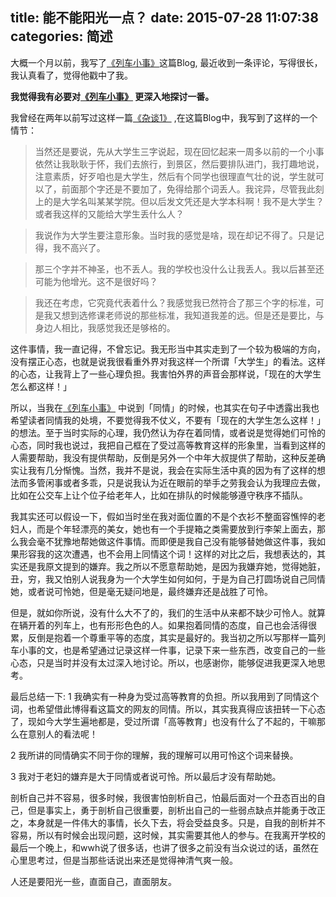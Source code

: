 title: 能不能阳光一点？
date: 2015-07-28 11:07:38
categories: 简述
  --- 


大概一个月以前，我写了[《列车小事》](http://hktkdy.com/2015/07/10/201507/071002/ )这篇Blog, 最近收到一条评论，写得很长，我认真看了，觉得他戳中了我。

**我觉得我有必要对[《列车小事》](http://hktkdy.com/2015/07/10/201507/071002/ ) 更深入地探讨一番。**





我曾经在两年以前写过这样一篇[《杂谈1》](http://blog.sina.com.cn/s/blog_63a3d9b70101byj5.html) ,在这篇Blog中，我写到了这样的一个情节：

>当然还是要说，先从大学生三字说起，现在回忆起来一周多以前的一个小事依然让我耿耿于怀，我们去旅行，到景区，然后要排队进门，我打趣地说，注意素质，好歹咱也是大学生，然后有个同学也很理直气壮的说，学生就可以了，前面那个字还是不要加了，免得给那个词丢人。我诧异，尽管我此刻上的是大学名叫某某学院。但以后发文凭还是大学本科啊！我不是大学生？或者我这样的又能给大学生丢什么人？

>我说作为大学生要注意形象。当时我的感觉是啥，现在却记不得了。只是记得，我不高兴了。

>那三个字并不神圣，也不丢人。我的学校也没什么让我丢人。我以后甚至还可能为他增光。这不是很好吗？

>我还在考虑，它究竟代表着什么？我感觉我已然符合了那三个字的标准，可是我又想到选修课老师说的那些标准，我知道我差的远。但是还是要比，与身边人相比，我感觉我还是够格的。

这件事情，我一直记得，不曾忘记。我无形当中其实走到了一个较为极端的方向，没有摆正心态，也就是说我很看重外界对我这样一个所谓「大学生」的看法。这样的心态，让我背上了一些心理负担。我害怕外界的声音会那样说，「现在的大学生怎么都这样！」



所以，当我在[《列车小事》](http://hktkdy.com/2015/07/10/201507/071002/ ) 中说到「同情」的时候，也其实在句子中透露出我也希望读者同情我的处境，不要觉得我不仗义，不要有「现在的大学生怎么这样！」的想法。至于当时实际的心理，我仍然认为存在着同情，或者说是觉得她们可怜的心态，同时我也说过，我把自己框在了受过高等教育这样的形象里，当看到这样的人需要帮助，我没有提供帮助，反倒是另外一个中年大叔提供了帮助，这种反差确实让我有几分惭愧。当然，我并不是说，我会在实际生活中真的因为有了这样的想法而多管闲事或者多乖，只是说我认为近在眼前的举手之劳我会认为我理应去做，比如在公交车上让个位子给老年人，比如在排队的时候能够遵守秩序不插队。

我其实还可以假设一下，假如当时坐在我对面位置的不是个衣衫不整面容憔悴的老妇人，而是个年轻漂亮的美女，她也有一个手提箱之类需要放到行李架上面去，那么我会毫不犹豫地帮她做这件事情。而即便是我自己没有能够替她做这件事，我如果形容我的这次遭遇，也不会用上同情这个词！这样的对比之后，我想表达的，其实还是我原文提到的嫌弃。我之所以不愿意帮助她，是因为我嫌弃她，觉得她脏，丑，穷，我又怕别人说我身为一个大学生如何如何，于是为自己打圆场说自己同情她，或者说可怜她，但是毫无疑问地是，最终嫌弃还是战胜了可怜。

但是，就如你所说，没有什么大不了的，我们的生活中从来都不缺少可怜人。就算在辆开着的列车上，也有形形色色的人。如果抱着同情的态度，自己也会活得很累，反倒是抱着一个尊重平等的态度，其实是最好的。我当初之所以写那样一篇列车小事的文，也是希望通过记录这样一件事，记录下来一些东西，改变自己的一些心态，只是当时并没有太过深入地讨论。所以，也感谢你，能够促进我更深入地思考。

最后总结一下:
1 我确实有一种身为受过高等教育的负担。所以我用到了同情这个词，也希望借此博得看这篇文的网友的同情。所以，其实我真得应该扭转一下心态了，现如今大学生遍地都是，受过所谓「高等教育」也没有什么了不起的，干嘛那么在意别人的看法呢！

2 我所讲的同情确实不同于你的理解，我的理解可以用可怜这个词来替换。

3 我对于老妇的嫌弃是大于同情或者说可怜。所以最后才没有帮助她。

剖析自己并不容易，很多时候，我很害怕剖析自己，怕最后面对一个丑态百出的自己，但是事实上，勇于剖析自己很重要，剖析出自己的一些弱点缺点并能勇于改正之，本身就是一件伟大的事情，长久下去，将会受益良多。只是，自我的剖析并不容易，所以有时候会出现问题，这时候，其实需要其他人的参与。在我离开学校的最后一个晚上，和wwh说了很多话，也讲了很多之前没有当众说过的话，虽然在心里思考过，但是当那些话说出来还是觉得神清气爽一般。

人还是要阳光一些，直面自己，直面朋友。
